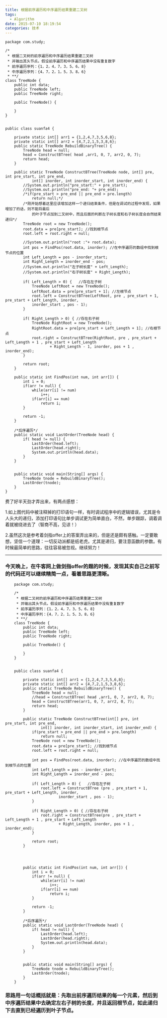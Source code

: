 ```yaml
---
title: 根据前序遍历和中序遍历结果重建二叉树
tags:
  - Algorithm
date: 2015-07-10 18:19:54
categories: 技术
---
```


	package com.study;
	
	/*
	 * 根据二叉树的前序遍历和中序遍历结果重建二叉树
	 * 并输出其头节点。假设前序遍历和中序遍历结果中没有重复数字
	 * 前序遍历序列：{1，2，4，7，3，5，6，8}
	 * 中序遍历序列：{4，7，2，1，5，3，8，6}
	 * **/
	class TreeNode {
		public int data;
		public TreeNode left;
		public TreeNode right;
		
		public TreeNode() {
			
		}
	}
	
	
	public class suanfa4 {
		
		private static int[] arr1 = {1,2,4,7,3,5,6,8};
		private static int[] arr2 = {4,7,2,1,5,3,8,6};
		public static TreeNode RebuildBinaryTree() {
			TreeNode head = null;
			head = ConstructBTree( head ,arr1, 0, 7, arr2, 0, 7);
			return head;
		}
		
		public static TreeNode ConstructBTree(TreeNode node, int[] pre, int pre_start, int pre_end,
				int[] inorder, int inorder_start, int inorder_end) {
			//System.out.println("pre_start:" + pre_start);
			//System.out.println("pre_end: "+ pre_end);
			/*if(pre_start > pre_end || pre_end > pre.length) 
				return null;*/ 
			/*刚开始想着这里应该增加这样一个递归结束条件，但是在调试的过程中发现，如果增加了的话，则不能将最后
				的叶子节点加到二叉树中，而且后面的判断左子树长度和右子树长度会自然结束递归*/
			TreeNode root = new TreeNode();
			root.data = pre[pre_start]; //找到根节点
			root.left = root.right = null;
	
			//System.out.println("root :"+ root.data);
			int pos = FindPos(root.data, inorder); //在中序遍历的数组中找到根节点的位置
			int Left_Length = pos - inorder_start;
			int Right_Length = inorder_end - pos;
			//System.out.println("左子树长度" + Left_Length);
			//System.out.println("右子树长度" + Right_Length);
			
			if( Left_Length > 0) {   //存在左子树
				TreeNode LeftRoot = new TreeNode();
				LeftRoot.data = pre[pre_start + 1]; //左根节点
				root.left = ConstructBTree(LeftRoot, pre , pre_start + 1, pre_start + Left_Length, inorder,
				inorder_start , pos - 1);			
			}
			
			if( Right_Length > 0) { //存在右子树
				TreeNode RightRoot = new TreeNode();
				RightRoot.data = pre[pre_start + Left_Length + 1]; //右根节点
				root.right = ConstructBTree(RightRoot, pre , pre_start + Left_Length + 1 , pre_start + Left_Length
						+ Right_Length - 1, inorder, pos + 1 , inorder_end);
			}
			
			return root;		
		}
		
		public static int FindPos(int num, int arr[]) {
			int i = 0;
			if(arr != null) {
				while(arr[i] != num)
					i++;
				if(arr[i] == num)
					return i;
			}
			
			return -1;		
		}
		
		/*后序遍历*/
		public static void LastOrder(TreeNode head) {
			if( head != null) {
				LastOrder(head.left);
				LastOrder(head.right);
				System.out.println(head.data);
			}
		}
		
		
		public static void main(String[] args) {
			TreeNode tnode = RebuildBinaryTree();
			LastOrder(tnode);
		}
	}

费了好半天劲才弄出来，有两点感想：

1.如上图代码中被注释掉的打印语句一样，有时调试程序中的逻辑错误，尤其是令人头大的递归，添加打印语句比单步调试更为简单直白，不然，单步跟踪，调着调着就被绕进去了（智商不高，见谅！）

2.虽然这次是参考着剑指offer上的答案弄出来的，但是还是颇有感触。一定要敢想，坚信一个道理：一切反动派都是纸老虎。尤其是递归，要注意函数的参数。有时候最简单的思路，往往容易被忽视。继续努力！



----------
### 今天晚上，在牛客网上做剑指offer的题的时候，发现其实自己之前写的代码还可以继续精简一点，看着思路更清晰。

		package com.study;
		
		/*
		 * 根据二叉树的前序遍历和中序遍历结果重建二叉树
		 * 并输出其头节点。假设前序遍历和中序遍历结果中没有重复数字
		 * 前序遍历序列：{1，2，4，7，3，5，6，8}
		 * 中序遍历序列：{4，7，2，1，5，3，8，6}
		 * **/
		class TreeNode {
			public int data;
			public TreeNode left;
			public TreeNode right;
			
			public TreeNode() {
				
			}
		}


		public class suanfa4 {
			
			private static int[] arr1 = {1,2,4,7,3,5,6,8};
			private static int[] arr2 = {4,7,2,1,5,3,8,6};
			public static TreeNode RebuildBinaryTree() {
				TreeNode head = null;
				//head = ConstructBTree( head ,arr1, 0, 7, arr2, 0, 7);
				head = ConstructBTree(arr1, 0, 7, arr2, 0, 7);
				return head;
			}
			
			public static TreeNode ConstructBTree(int[] pre, int pre_start, int pre_end,
					int[] inorder, int inorder_start, int inorder_end) {
				if(pre_start > pre_end || pre_end > pre.length) 
					return null; 
				TreeNode root = new TreeNode();
				root.data = pre[pre_start]; //找到根节点
				root.left = root.right = null;
		
				int pos = FindPos(root.data, inorder); //在中序遍历的数组中找到根节点的位置
				int Left_Length = pos - inorder_start;
				int Right_Length = inorder_end - pos;
				
				if( Left_Length > 0) {   //存在左子树
					root.left = ConstructBTree (pre , pre_start + 1, pre_start + Left_Length, inorder,
							inorder_start , pos - 1);			
				}
				
				if( Right_Length > 0) { //存在右子树
					root.right = ConstructBTree(pre , pre_start + Left_Length + 1 , pre_start + Left_Length
							+ Right_Length, inorder, pos + 1 , inorder_end);
				}
				
				return root;		
			}
			
			
			
			
			public static int FindPos(int num, int arr[]) {
				int i = 0;
				if(arr != null) {
					while(arr[i] != num)
						i++;
					if(arr[i] == num)
						return i;
				}
				
				return -1;		
			}
			
			/*后序遍历*/
			public static void LastOrder(TreeNode head) {
				if( head != null) {
					LastOrder(head.left);
					LastOrder(head.right);
					System.out.println(head.data);
				}
			}
			
			
			public static void main(String[] args) {
				TreeNode tnode = RebuildBinaryTree();
				LastOrder(tnode);
			}
		}

### 思路用一句话概括就是：**先取出前序遍历结果的每一个元素，然后到中序遍历结果中去确定左右子树的长度，并且返回根节点，如此递归下去直到已经遍历到叶子节点。**

